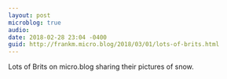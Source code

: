 ```yaml
---
layout: post
microblog: true
audio: 
date: 2018-02-28 23:04 -0400
guid: http://frankm.micro.blog/2018/03/01/lots-of-brits.html
---
```

Lots of Brits on micro.blog sharing their pictures of snow. 
